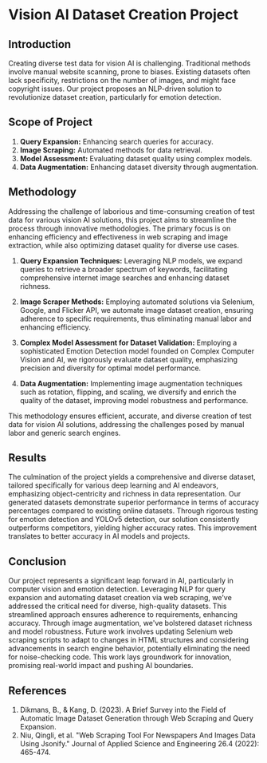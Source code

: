 # Vision AI Dataset Creation Project

## Introduction
Creating diverse test data for vision AI is challenging. Traditional methods involve manual website scanning, prone to biases. Existing datasets often lack specificity, restrictions on the number of images, and might face copyright issues. Our project proposes an NLP-driven solution to revolutionize dataset creation, particularly for emotion detection.

## Scope of Project
1. **Query Expansion:** Enhancing search queries for accuracy.
2. **Image Scraping:** Automated methods for data retrieval.
3. **Model Assessment:** Evaluating dataset quality using complex models.
4. **Data Augmentation:** Enhancing dataset diversity through augmentation.

## Methodology
Addressing the challenge of laborious and time-consuming creation of test data for various vision AI solutions, this project aims to streamline the process through innovative methodologies. The primary focus is on enhancing efficiency and effectiveness in web scraping and image extraction, while also optimizing dataset quality for diverse use cases.

1. **Query Expansion Techniques:** Leveraging NLP models, we expand queries to retrieve a broader spectrum of keywords, facilitating comprehensive internet image searches and enhancing dataset richness.

2. **Image Scraper Methods:** Employing automated solutions via Selenium, Google, and Flicker API, we automate image dataset creation, ensuring adherence to specific requirements, thus eliminating manual labor and enhancing efficiency.

3. **Complex Model Assessment for Dataset Validation:** Employing a sophisticated Emotion Detection model founded on Complex Computer Vision and AI, we rigorously evaluate dataset quality, emphasizing precision and diversity for optimal model performance.

4. **Data Augmentation:** Implementing image augmentation techniques such as rotation, flipping, and scaling, we diversify and enrich the quality of the dataset, improving model robustness and performance.

This methodology ensures efficient, accurate, and diverse creation of test data for vision AI solutions, addressing the challenges posed by manual labor and generic search engines.

## Results
The culmination of the project yields a comprehensive and diverse dataset, tailored specifically for various deep learning and AI endeavors, emphasizing object-centricity and richness in data representation.
Our generated datasets demonstrate superior performance in terms of accuracy percentages compared to existing online datasets. Through rigorous testing for emotion detection and YOLOv5 detection, our solution consistently outperforms competitors, yielding higher accuracy rates. This improvement translates to better accuracy in AI models and projects.

## Conclusion
Our project represents a significant leap forward in AI, particularly in computer vision and emotion detection. Leveraging NLP for query expansion and automating dataset creation via web scraping, we've addressed the critical need for diverse, high-quality datasets. This streamlined approach ensures adherence to requirements, enhancing accuracy. Through image augmentation, we've bolstered dataset richness and model robustness. Future work involves updating Selenium web scraping scripts to adapt to changes in HTML structures and considering advancements in search engine behavior, potentially eliminating the need for noise-checking code. This work lays groundwork for innovation, promising real-world impact and pushing AI boundaries.

## References
1. Dikmans, B., & Kang, D. (2023). A Brief Survey into the Field of Automatic Image Dataset Generation through Web Scraping and Query Expansion.
2. Niu, Qingli, et al. "Web Scraping Tool For Newspapers And Images Data Using Jsonify." Journal of Applied Science and Engineering 26.4 (2022): 465-474.
